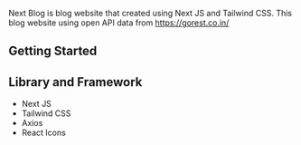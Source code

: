 Next Blog is blog website that created using Next JS and Tailwind CSS. This blog website using open API data from https://gorest.co.in/

## Getting Started


## Library and Framework
- Next JS
- Tailwind CSS
- Axios
- React Icons
